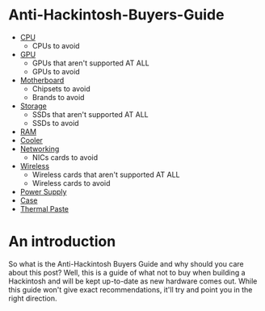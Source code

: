 # Anti-Hackintosh-Buyers-Guide

* [CPU](CPU.md)
   * CPUs to avoid
* [GPU](GPU.md)
   * GPUs that aren't supported AT ALL
   * GPUs to avoid
* [Motherboard](Motherboard.md)
   * Chipsets to avoid
   * Brands to avoid
* [Storage](Storage.md)
   * SSDs that aren't supported AT ALL
   * SSDs to avoid
* [RAM](RAM.md)
* [Cooler](Cooler.md)
* [Networking](Networking.md)
   * NICs cards to avoid
* [Wireless](Wireless.md)
   * Wireless cards that aren't supported AT ALL
   * Wireless cards to avoid
* [Power Supply](PSU.md)
* [Case](Case.md)
* [Thermal Paste](ThermalPaste.md)

# An introduction

So what is the Anti-Hackintosh Buyers Guide and why should you care about this post? Well, this is a guide of what not to buy when building a Hackintosh and will be kept up-to-date as new hardware comes out. While this guide won't give exact recommendations, it'll try and point you in the right direction.
